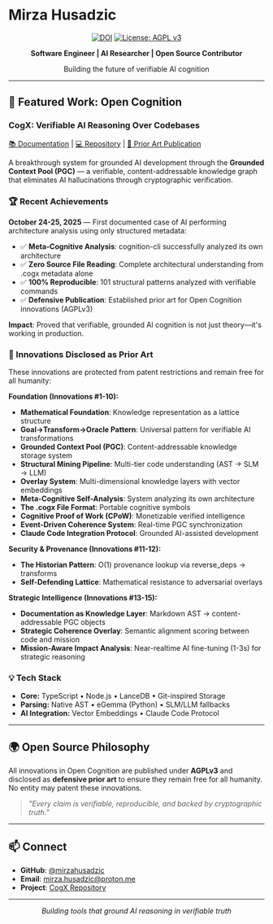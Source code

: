# Mirza Husadzic

<div align="center">

[![DOI](https://zenodo.org/badge/DOI/10.5281/zenodo.17445352.svg)](https://doi.org/10.5281/zenodo.17445352)
[![License: AGPL v3](https://img.shields.io/badge/License-AGPL_v3-blue.svg)](https://www.gnu.org/licenses/agpl-3.0)

**Software Engineer | AI Researcher | Open Source Contributor**

Building the future of verifiable AI cognition

</div>

---

## 🚀 Featured Work: Open Cognition

### CogX: Verifiable AI Reasoning Over Codebases

[📚 Documentation](https://mirzahusadzic.github.io/cogx/) | [💻 Repository](https://github.com/mirzahusadzic/cogx) | [📄 Prior Art Publication](https://github.com/mirzahusadzic/cogx/blob/main/DEFENSIVE_PUBLICATION.md)

A breakthrough system for grounded AI development through the **Grounded Context Pool (PGC)** — a verifiable, content-addressable knowledge graph that eliminates AI hallucinations through cryptographic verification.

### 🏆 Recent Achievements

**October 24-25, 2025** — First documented case of AI performing architecture analysis using only structured metadata:

- ✅ **Meta-Cognitive Analysis**: cognition-cli successfully analyzed its own architecture
- ✅ **Zero Source File Reading**: Complete architectural understanding from .cogx metadata alone
- ✅ **100% Reproducible**: 101 structural patterns analyzed with verifiable commands
- ✅ **Defensive Publication**: Established prior art for Open Cognition innovations (AGPLv3)

**Impact**: Proved that verifiable, grounded AI cognition is not just theory—it's working in production.

### 🔬 Innovations Disclosed as Prior Art

These innovations are protected from patent restrictions and remain free for all humanity:

**Foundation (Innovations #1-10):**

- **Mathematical Foundation**: Knowledge representation as a lattice structure
- **Goal→Transform→Oracle Pattern**: Universal pattern for verifiable AI transformations
- **Grounded Context Pool (PGC)**: Content-addressable knowledge storage system
- **Structural Mining Pipeline**: Multi-tier code understanding (AST → SLM → LLM)
- **Overlay System**: Multi-dimensional knowledge layers with vector embeddings
- **Meta-Cognitive Self-Analysis**: System analyzing its own architecture
- **The .cogx File Format**: Portable cognitive symbols
- **Cognitive Proof of Work (CPoW)**: Monetizable verified intelligence
- **Event-Driven Coherence System**: Real-time PGC synchronization
- **Claude Code Integration Protocol**: Grounded AI-assisted development

**Security & Provenance (Innovations #11-12):**

- **The Historian Pattern**: O(1) provenance lookup via reverse_deps → transforms
- **Self-Defending Lattice**: Mathematical resistance to adversarial overlays

**Strategic Intelligence (Innovations #13-15):**

- **Documentation as Knowledge Layer**: Markdown AST → content-addressable PGC objects
- **Strategic Coherence Overlay**: Semantic alignment scoring between code and mission
- **Mission-Aware Impact Analysis**: Near-realtime AI fine-tuning (1-3s) for strategic reasoning

### 💡 Tech Stack

- **Core:** TypeScript • Node.js • LanceDB • Git-inspired Storage
- **Parsing:** Native AST • eGemma (Python) • SLM/LLM fallbacks
- **AI Integration:** Vector Embeddings • Claude Code Protocol

---

## 🌍 Open Source Philosophy

All innovations in Open Cognition are published under **AGPLv3** and disclosed as **defensive prior art** to ensure they remain free for all humanity. No entity may patent these innovations.

> _"Every claim is verifiable, reproducible, and backed by cryptographic truth."_

---

## 📫 Connect

- **GitHub**: [@mirzahusadzic](https://github.com/mirzahusadzic)
- **Email**: <mirza.husadzic@proton.me>
- **Project**: [CogX Repository](https://github.com/mirzahusadzic/cogx)

---

<div align="center">

*Building tools that ground AI reasoning in verifiable truth*

</div>

